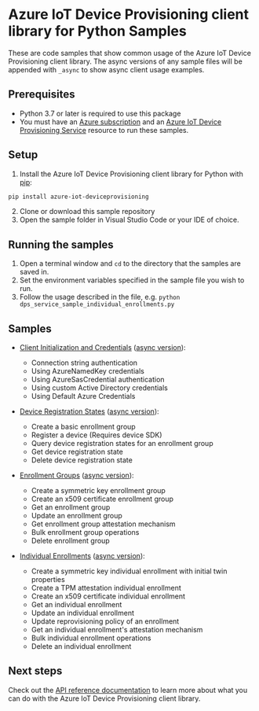 # Azure IoT Device Provisioning client library for Python Samples

These are code samples that show common usage of the Azure IoT Device Provisioning client library.
The async versions of any sample files will be appended with `_async` to show async client usage examples.


## Prerequisites
* Python 3.7 or later is required to use this package
* You must have an [Azure subscription](https://azure.microsoft.com/free/) and an
[Azure IoT Device Provisioning Service](https://learn.microsoft.com/azure/iot-dps/) resource to run these samples.

## Setup

1. Install the Azure IoT Device Provisioning client library for Python with [pip](https://pypi.org/project/pip/):

```bash
pip install azure-iot-deviceprovisioning
```

2. Clone or download this sample repository
3. Open the sample folder in Visual Studio Code or your IDE of choice.

## Running the samples

1. Open a terminal window and `cd` to the directory that the samples are saved in.
2. Set the environment variables specified in the sample file you wish to run.
3. Follow the usage described in the file, e.g. `python dps_service_sample_individual_enrollments.py`

## Samples

- [Client Initialization and Credentials](https://github.com/Azure/azure-sdk-for-python/tree/main/sdk/iothub/azure-iot-deviceprovisioning/samples/dps_service_sample_client_authentication.py) ([async version](https://github.com/Azure/azure-sdk-for-python/tree/main/sdk/iothub/azure-iot-deviceprovisioning/samples/dps_service_sample_client_authentication_async.py)):
    - Connection string authentication
    - Using AzureNamedKey credentials
    - Using AzureSasCredential authentication
    - Using custom Active Directory credentials
    - Using Default Azure Credentials

- [Device Registration States](https://github.com/Azure/azure-sdk-for-python/tree/main/sdk/iothub/azure-iot-deviceprovisioning/samples/dps_service_sample_device_registration.py) ([async version](https://github.com/Azure/azure-sdk-for-python/tree/main/sdk/iothub/azure-iot-deviceprovisioning/samples/dps_service_sample_device_registration_async.py)):
    - Create a basic enrollment group
    - Register a device (Requires device SDK)
    - Query device registration states for an enrollment group
    - Get device registration state
    - Delete device registration state

- [Enrollment Groups](https://github.com/Azure/azure-sdk-for-python/tree/main/sdk/iothub/azure-iot-deviceprovisioning/samples/dps_service_sample_enrollment_groups.py) ([async version](https://github.com/Azure/azure-sdk-for-python/tree/main/sdk/iothub/azure-iot-deviceprovisioning/samples/dps_service_sample_enrollment_groups_async.py)):
    - Create a symmetric key enrollment group
    - Create an x509 certificate enrollment group
    - Get an enrollment group
    - Update an enrollment group
    - Get enrollment group attestation mechanism
    - Bulk enrollment group operations
    - Delete enrollment group


- [Individual Enrollments](https://github.com/Azure/azure-sdk-for-python/tree/main/sdk/iothub/azure-iot-deviceprovisioning/samples/dps_service_sample_individual_enrollments.py) ([async version](https://github.com/Azure/azure-sdk-for-python/tree/main/sdk/iothub/azure-iot-deviceprovisioning/samples/dps_service_sample_individual_enrollments_async.py)):
    - Create a symmetric key individual enrollment with initial twin properties
    - Create a TPM attestation individual enrollment
    - Create an x509 certificate individual enrollment
    - Get an individual enrollment
    - Update an individual enrollment
    - Update reprovisioning policy of an enrollment
    - Get an individual enrollment's attestation mechanism
    - Bulk individual enrollment operations
    - Delete an individual enrollment


## Next steps

Check out the [API reference documentation](https://learn.microsoft.com/rest/api/iot-dps/) to learn more about
what you can do with the Azure IoT Device Provisioning client library.